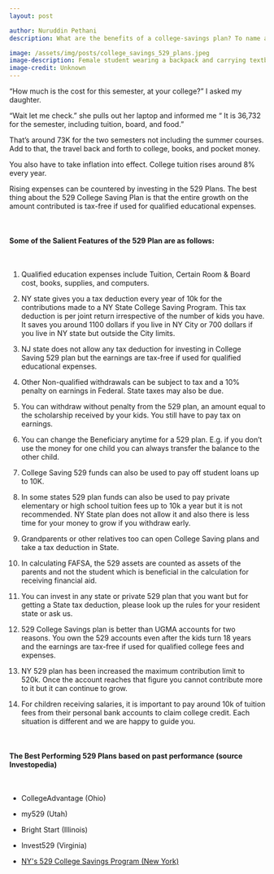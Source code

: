 ```yaml
---
layout: post

author: Nuruddin Pethani
description: What are the benefits of a college-savings plan? To name a few, tax-free earnings and possible tax deductions.

image: /assets/img/posts/college_savings_529_plans.jpeg
image-description: Female student wearing a backpack and carrying textbooks
image-credit: Unknown
---
```


“How much is the cost for this semester, at your college?”  I asked my daughter.

“Wait let me check.”  she pulls out her laptop and informed me “ It is 36,732 for the semester, including tuition, board, and food.”

That’s around 73K for the two semesters not including the summer courses.  Add to that, the travel back and forth to college, books, and pocket money.  

You also have to take inflation into effect.  College tuition rises around 8% every year. 

Rising expenses can be countered by investing in the 529 Plans. The best thing about the 529 College Saving Plan is that the entire growth on the amount contributed is tax-free if used for qualified educational expenses.  


&nbsp;  
#### Some of the Salient Features of the 529 Plan are as follows:
&nbsp;  
1. Qualified education expenses include Tuition, Certain Room & Board cost, books, supplies, and computers.

2. NY state gives you a tax deduction every year of 10k for the contributions made to a NY State College Saving Program.  This tax deduction is per joint return irrespective of the number of kids you have.  It saves you around 1100 dollars if you live in NY City or 700 dollars if you live in NY state but outside the City limits.

3. NJ state does not allow any tax deduction for investing in College Saving 529 plan but the earnings are tax-free if used for qualified educational expenses.

4. Other Non-qualified withdrawals can be subject to tax and a 10% penalty on earnings in Federal.  State taxes may also be due.

5. You can withdraw without penalty from the 529 plan, an amount equal to the scholarship received by your kids.  You still have to pay tax on earnings.

6. You can change the Beneficiary anytime for a 529 plan.  E.g.  if you don’t use the money for one child you can always transfer the balance to the other child.

7. College Saving 529 funds can also be used to pay off student loans up to 10K. 

8. In some states 529 plan funds can also be used to pay private elementary or high school tuition fees up to 10k a year but it is not recommended.  NY State plan does not allow it and also there is less time for your money to grow if you withdraw early.

9. Grandparents or other relatives too can open College Saving plans and take a tax deduction in State.

10. In calculating FAFSA,  the 529 assets are counted as assets of the parents and not the student which is beneficial in the calculation for receiving financial aid.

11. You can invest in any state or private 529 plan that you want but for getting a State tax deduction, please look up the rules for your resident state or ask us. 

12. 529 College Savings plan is better than UGMA accounts for two reasons.  You own the 529 accounts even after the kids turn 18 years and the earnings are tax-free if used for qualified college fees and expenses.  

13. NY 529 plan has been increased the maximum contribution limit to 520k.  Once the account reaches that figure you cannot contribute more to it but it can continue to grow.  

14. For children receiving salaries, it is important to pay around 10k of tuition fees from their personal bank accounts to claim college credit. Each situation is different and we are happy to guide you.  
  
  
&nbsp;  
#### The Best Performing 529 Plans based on past performance (source Investopedia)
&nbsp;  
- CollegeAdvantage (Ohio)

- my529 (Utah)

- Bright Start (Illinois)

- Invest529 (Virginia)

- [NY's 529 College Savings Program (New York)](https://www.nysaves.org)
